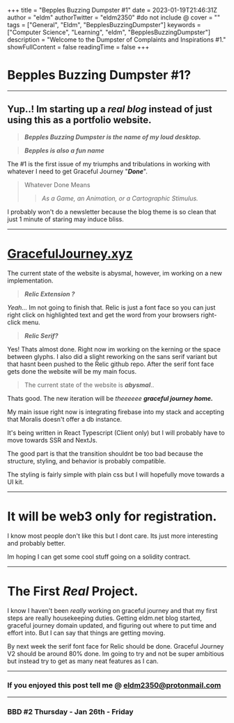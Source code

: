 +++
title = "Bepples Buzzing Dumpster #1"
date = 2023-01-19T21:46:31Z
author = "eldm"
authorTwitter = "eldm2350" #do not include @
cover = ""
tags = ["General", "Eldm", "BepplesBuzzingDumpster"]
keywords = ["Computer Science", "Learning", "eldm", "BepplesBuzzingDumpster"]
description = "Welcome to the Dumpster of Complaints and Inspirations #1."
showFullContent = false
readingTime = false
+++

# Bepples Buzzing Dumpster #1?

----------------------------------------

## Yup..! Im starting up a *real blog* instead of just using this as a **portfolio website**.

> ***Bepples Buzzing Dumpster is the name of my loud desktop.***

> ***Bepples is also a fun name***

The #1 is the first issue of my triumphs and tribulations in working with whatever I need to get Graceful Journey "***Done***".

> Whatever Done Means
> > *As a Game, an Animation, or a Cartographic Stimulus.*

I probably won't do a newsletter because the blog theme is so clean that just 1 minute of staring may induce bliss.

----------------------------------------

# [GracefulJourney.xyz](https://www.gracefuljourney.xyz)

The current state of the website is abysmal, however, im working on a new implementation. 

> ***Relic Extension ?***

*Yeah...* Im not going to finish that. Relic is just a font face so you can just right click on highlighted text and get the word from your browsers right-click menu.

> ***Relic Serif?***

Yes! Thats almost done. Right now im working on the kerning or the space between glyphs. I also did a slight reworking on the sans serif variant but that hasnt been pushed to the Relic github repo. After the serif font face gets done the website will be my main focus.

> The current state of the website is ***abysmal***..

Thats good.
The new iteration will be *theeeeee* ***graceful journey home.***

My main issue right now is integrating firebase into my stack and accepting that Moralis doesn't offer a db instance.

It's being written in React Typescript (Client only) but I will probably have to move towards SSR and NextJs.

The good part is that the transition shouldnt be too bad because the structure, styling, and behavior is probably compatible.

The styling is fairly simple with plain css but I will hopefully move towards a UI kit. 

----------------------------------------

# It will be web3 only for registration. 

I know most people don't like this but I dont care. Its just more interesting and probably better. 

Im hoping I can get some cool stuff going on a solidity contract.

----------------------------------------

# The First *Real* Project.

I know I haven't been *really* working on graceful journey and that my first steps are really housekeeping duties. Getting eldm.net blog started, graceful journey domain updated, and figuring out where to put time and effort into. But I can say that things are getting moving.

By next week the serif font face for Relic should be done. Graceful Journey V2 should be around 80% done. Im going to try and not be super ambitious but instead try to get as many neat features as I can.
 
----------------------------------------

### If you enjoyed this post tell me @ <eldm2350@protonmail.com>

----------------------------------------

### BBD #2 Thursday - Jan 26th - Friday